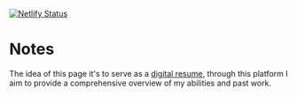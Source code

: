 [![Netlify Status](https://api.netlify.com/api/v1/badges/e7a4a823-7664-42dc-9431-75db7b4830a0/deploy-status)](https://app.netlify.com/sites/joaobraun/deploys)
# Notes
The idea of this page it's to serve as a <a href="https://joaobraun.netlify.app">digital resume</a>, through this platform I aim to provide a comprehensive overview of my abilities and past work.
<br>



